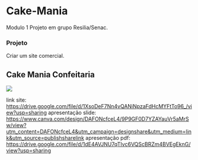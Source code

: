 <h1>Cake-Mania</h1>
Modulo 1 Projeto em grupo Resilia/Senac.

<h3> Projeto</h3>

Criar um site comercial.

<h2> Cake Mania Confeitaria </h2>
<img src="https://imgur.com/249eeBM.png" ></img>

link site:
https://drive.google.com/file/d/1XsoDeF7Nn4vQANiNpzaFdHcMYFtTo96_/view?usp=sharing
apresentação slide:
https://www.canva.com/design/DAFONcfceL4/9P9GF0D7YZAYauVr5aMrSw/view?utm_content=DAFONcfceL4&utm_campaign=designshare&utm_medium=link&utm_source=publishsharelink
apresentação pdf:
https://drive.google.com/file/d/1dE4AVJNU7qTIvc6VQScBRZm4BVEgEknG/view?usp=sharing
